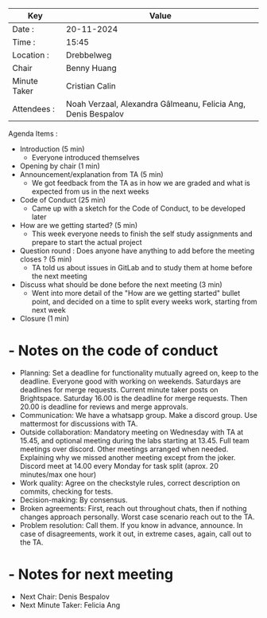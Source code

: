 | Key | Value                                                         |
| --- |---------------------------------------------------------------|
| Date : | 20-11-2024                                                    |
| Time : | 15:45                                                         |
| Location : | Drebbelweg                                                    |
| Chair | Benny Huang                                                   |
| Minute Taker | Cristian Calin                                                |
| Attendees : | Noah Verzaal, Alexandra Gâlmeanu, Felicia Ang, Denis Bespalov |
Agenda Items :
- Introduction (5 min)
  - Everyone introduced themselves
- Opening by chair (1 min)
- Announcement/explanation from TA (5 min)
  - We got feedback from the TA as in how we are graded and what is expected from us in the next weeks
- Code of Conduct (25 min)
  - Came up with a sketch for the Code of Conduct, to be developed later
- How are we getting started? (5 min)
  - This week everyone needs to finish the self study assignments and prepare to start the actual project
- Question round : Does anyone have anything to add before the meeting closes ? (5 min)
  - TA told us about issues in GitLab and to study them at home before the next meeting
- Discuss what should be done before the next meeting (3 min)
  - Went into more detail of the "How are we getting started" bullet point, and decided on a time to split every weeks work, starting from next week
- Closure (1 min)


# - Notes on the code of conduct
- Planning: Set a deadline for functionality mutually agreed on, keep to the deadline. Everyone good with working on weekends. Saturdays are deadlines for merge requests. Current minute taker posts on Brightspace. Saturday 16.00 is the deadline for merge requests. Then 20.00 is deadline for reviews and merge approvals.
- Communication: We have a whatsapp group. Make a discord group. Use mattermost for discussions with TA.
- Outside collaboration: Mandatory meeting on Wednesday with TA at 15.45, and optional meeting during the labs starting at 13.45. Full team meetings over discord. Other meetings arranged when needed. Explaining why we missed another meeting except from the joker. Discord meet at 14.00 every Monday for task split (aprox. 20 minutes/max one hour)
- Work quality: Agree on the checkstyle rules, correct description on commits, checking for tests.
- Decision-making: By consensus.
- Broken agreements: First, reach out throughout chats, then if nothing changes approach personally. Worst case scenario reach out to the TA.
- Problem resolution: Call them. If you know in advance, announce. In case of disagreements, work it out, in extreme cases, again, call out to the TA.

# - Notes for next meeting
- Next Chair: Denis Bespalov
- Next Minute Taker: Felicia Ang